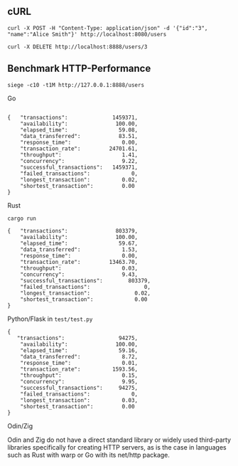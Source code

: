 


## cURL

```shell
curl -X POST -H "Content-Type: application/json" -d '{"id":"3", "name":"Alice Smith"}' http://localhost:8080/users
```

```shell
curl -X DELETE http://localhost:8888/users/3
```


## Benchmark HTTP-Performance

```shell
siege -c10 -t1M http://127.0.0.1:8888/users
```

Go

```text

{	"transactions":			     1459371,
	"availability":			      100.00,
	"elapsed_time":			       59.08,
	"data_transferred":		       83.51,
	"response_time":		        0.00,
	"transaction_rate":		    24701.61,
	"throughput":			        1.41,
	"concurrency":			        9.22,
	"successful_transactions":   1459371,
	"failed_transactions":		       0,
	"longest_transaction":		    0.02,
	"shortest_transaction":		    0.00
}
```

Rust

```shell
cargo run
```
```text
{	"transactions":			      803379,
	"availability":			      100.00,
	"elapsed_time":			       59.67,
	"data_transferred":		        1.53,
	"response_time":		        0.00,
	"transaction_rate":		    13463.70,
	"throughput":			        0.03,
	"concurrency":			        9.43,
	"successful_transactions":	      803379,
	"failed_transactions":		           0,
	"longest_transaction":		        0.02,
	"shortest_transaction":		        0.00
}
```



Python/Flask
in `test/test.py`
```text
{
   "transactions":			       94275,
	"availability":			      100.00,
	"elapsed_time":			       59.16,
	"data_transferred":		        8.72,
	"response_time":		        0.01,
	"transaction_rate":		     1593.56,
	"throughput":			        0.15,
	"concurrency":			        9.95,
	"successful_transactions":	   94275,
	"failed_transactions":		       0,
	"longest_transaction":		    0.03,
	"shortest_transaction":		    0.00
}
```

Odin/Zig

Odin and Zig do not have a direct standard library or widely used third-party
libraries specifically for creating HTTP servers, as is the case in languages
such as Rust with warp or Go with its net/http package.
